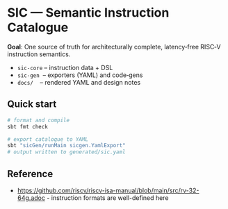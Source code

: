 # SIC — Semantic Instruction Catalogue

**Goal**: One source of truth for architecturally complete,
latency‑free RISC‑V instruction semantics.

* `sic-core` – instruction data + DSL
* `sic-gen`  – exporters (YAML) and code‑gens
* `docs/`    – rendered YAML and design notes

## Quick start

```bash
# format and compile
sbt fmt check

# export catalogue to YAML
sbt "sicGen/runMain sicgen.YamlExport"
# output written to generated/sic.yaml
```
## Reference
* https://github.com/riscv/riscv-isa-manual/blob/main/src/rv-32-64g.adoc - instruction formats are well-defined here
